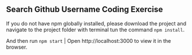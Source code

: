 ## Search Github Username Coding Exercise

If you do not have npm globally installed,
please download the project and navigate to the project folder with terminal tun the command `npm install`.

And then run `npm start` | Open http://localhost:3000 to view it in the browser.
